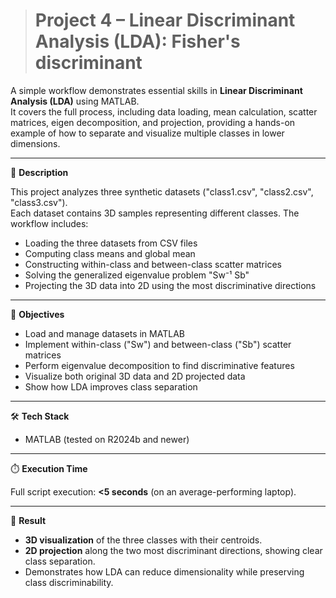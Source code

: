 > # Project 4 – Linear Discriminant Analysis (LDA): Fisher's discriminant

A simple workflow demonstrates essential skills in **Linear Discriminant Analysis (LDA)** using MATLAB.  
It covers the full process, including data loading, mean calculation, scatter matrices, eigen decomposition, and projection, providing a hands-on example of how to separate and visualize multiple classes in lower dimensions.

---

📝 **Description**

This project analyzes three synthetic datasets ("class1.csv", "class2.csv", "class3.csv").  
Each dataset contains 3D samples representing different classes. The workflow includes:

- Loading the three datasets from CSV files  
- Computing class means and global mean  
- Constructing within-class and between-class scatter matrices  
- Solving the generalized eigenvalue problem "Sw⁻¹ Sb"
- Projecting the 3D data into 2D using the most discriminative directions  

---

🎯 **Objectives**

- Load and manage datasets in MATLAB  
- Implement within-class ("Sw") and between-class ("Sb") scatter matrices  
- Perform eigenvalue decomposition to find discriminative features  
- Visualize both original 3D data and 2D projected data  
- Show how LDA improves class separation  

---

🛠️ **Tech Stack**

- MATLAB (tested on R2024b and newer)  

---

⏱️ **Execution Time**

Full script execution: **<5 seconds** (on an average-performing laptop).

---

🚀 **Result**

- **3D visualization** of the three classes with their centroids.  
- **2D projection** along the two most discriminant directions, showing clear class separation.  
- Demonstrates how LDA can reduce dimensionality while preserving class discriminability.
